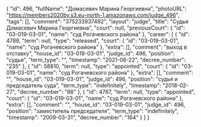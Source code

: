 {
    "id": 496,
    "fullName": "Домасевич Марина Георгиевна",
    "photoURL": "https://members2020by.s3.eu-north-1.amazonaws.com/judge_496",
    "tags": [],
    "comment": "375233937492",
    "layout": "judge",
    "title": "Судья Домасевич Марина Георгиевна",
    "court": null,
    "previousCourt": {
        "id": "03-019-03-01",
        "name": "суд Рогачевского района"
    },
    "career": [
        {
            "id": 4788,
            "term": null,
            "type": "released",
            "court": {
                "id": "03-019-03-01",
                "name": "суд Рогачевского района"
            },
            "extra": [],
            "comment": "выход в отставку",
            "house_id": "03-019-03-01",
            "judge_id": 496,
            "position": "судья",
            "term_type": "",
            "timestamp": "2021-06-22",
            "decree_number": "235"
        },
        {
            "id": 58810,
            "term": null,
            "type": "appointed",
            "court": {
                "id": "03-019-03-01",
                "name": "суд Рогачевского района"
            },
            "extra": [],
            "comment": "",
            "house_id": "03-019-03-01",
            "judge_id": 496,
            "position": "судья и председатель суда",
            "term_type": "indefinitely",
            "timestamp": "2018-02-27",
            "decree_number": "88"
        },
        {
            "id": 4787,
            "term": null,
            "type": "appointed",
            "court": {
                "id": "03-019-03-01",
                "name": "суд Рогачевского района"
            },
            "extra": [],
            "comment": "",
            "house_id": "03-019-03-01",
            "judge_id": 496,
            "position": "заместитель председателя",
            "term_type": "indefinitely",
            "timestamp": "2009-03-31",
            "decree_number": "164"
        }
    ]
}